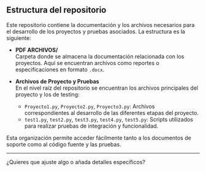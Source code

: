 
## Estructura del repositorio

Este repositorio contiene la documentación y los archivos necesarios para el desarrollo de los proyectos y pruebas asociados. La estructura es la siguiente:

- **PDF ARCHIVOS/**  
  Carpeta donde se almacena la documentación relacionada con los proyectos. Aquí se encuentran archivos como reportes o especificaciones en formato `.docx`.

- **Archivos de Proyecto y Pruebas**  
  En el nivel raíz del repositorio se encuentran los archivos principales del proyecto y los de testing:
  - `Proyecto1.py`, `Proyecto2.py`, `Proyecto3.py`: Archivos correspondientes al desarrollo de las diferentes etapas del proyecto.
  - `test1.py`, `test2.py`, `test3.py`, `test4.py`, `test5.py`: Scripts utilizados para realizar pruebas de integración y funcionalidad.

Esta organización permite acceder fácilmente tanto a los documentos de soporte como al código fuente y las pruebas.

---

¿Quieres que ajuste algo o añada detalles específicos?
